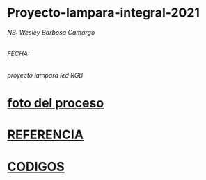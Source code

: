 # Proyecto-lampara-integral-2021

 
###### NB: Wesley Barbosa Camargo 
###### FECHA:
###### proyecto lampara led RGB

#  [foto del proceso](https://github.com/Wesley3455/Proyecto-integral-2021/blob/main/FOTO%20DEL%20PROCESO.md)


#  [REFERENCIA](https://github.com/Wesley3455/Proyecto-integral-2021/blob/main/REFERENCIA.md)


#  [CODIGOS](https://github.com/Wesley3455/Proyecto-integral-2021/blob/main/CODIGOS.md)
 
